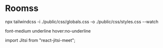 # Roomss

npx tailwindcss -i ./public/css/globals.css -o ./public/css/styles.css --watch

font-medium underline hover:no-underline

import Jitsi from "react-jitsi-meet";